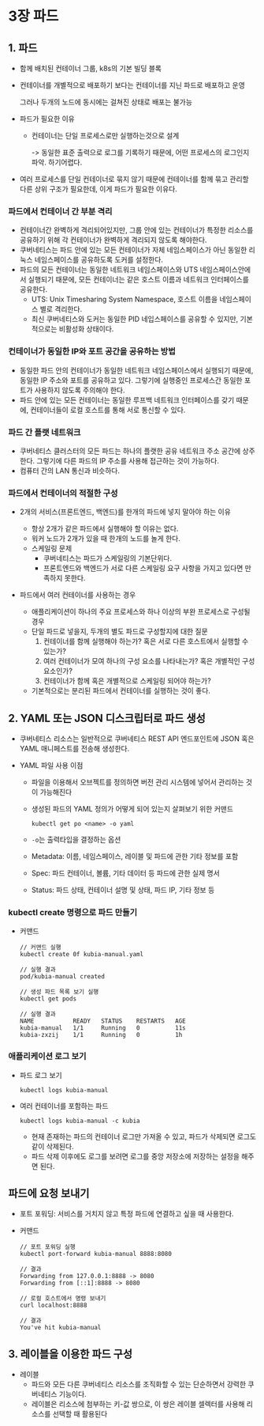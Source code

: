 # 3장 파드

## 1. 파드

- 함께 배치된 컨테이너 그룹, k8s의 기본 빌딩 블록

- 컨테이너를 개별적으로 배포하기 보다는 컨테이너를 지닌 파드로 배포하고 운영

  그러나 두개의 노드에 동시에는 걸쳐진 상태로 배포는 불가능

- 파드가 필요한 이유

  - 컨테이너는 단일 프로세스로만 실행하는것으로 설계

    -> 동일한 표준 출력으로 로그를 기록하기 때문에, 어떤 프로세스의 로그인지 파악.         	하기어렵다.

- 여러 프로세스를 단일 컨테이너로 묶지 않기 때문에 컨테이너를 함께 묶고 관리할 다른 상위 구조가 필요한데, 이게 파드가 필요한 이유다.

### 파드에서 컨테이너 간 부분 격리

- 컨테이너간 완벽하게 격리되어있지만, 그룹 안에 있는 컨테이너가 특정한 리소스를 공유하기 위해 각 컨테이너가 완벽하게 격리되지 않도록 해야한다.
- 쿠버네티스는 파드 안에 있는 모든 컨테이너가 자체 네임스페이스가 아닌 동일한 리눅스 네임스페이스를 공유하도록 도커를 설정한다.
- 파드의 모든 컨테이너는 동일한 네트워크 네임스페이스와 UTS 네임스페이스안에서 실행되기 때문에, 모든 컨테이너는 같은 호스트 이름과 네트워크 인터페이스를 공유한다.
  - UTS: Unix Timesharing System Namespace, 호스트 이름을 네임스페이스 별로 격리한다.
  - 최신 쿠버네티스와 도커는 동일한 PID 네입스페이스를 공유할 수 있지만, 기본적으로는 비활성화 상태이다.

### 컨테이너가 동일한 IP와 포트 공간을 공유하는 방법

- 동일한 파드 안의 컨테이너가 동일한 네트워크 네임스페이스에서 실행되기 때문에, 동일한 IP 주소와 포트를 공유하고 있다. 그렇기에 실행중인 프로세스간 동일한 포트가 사용하지 않도록 주의해야 한다.
- 파드 안에 있는 모든 컨테이너는 동일한 루프백 네트워크 인터페이스를 갖기 때문에, 컨테이너들이 로컬 호스트를 통해 서로 통신할 수 있다.

### 파드 간 플랫 네트워크

- 쿠버네티스 클러스터의 모든 파드는 하나의 플랫한 공유 네트워크 주소 공간에 상주한다. 그렇기에 다른 파드의 IP 주소를 사용해 접근하는 것이 가능하다.
- 컴퓨터 간의 LAN 통신과 비슷하다.

### 파드에서 컨테이너의 적절한 구성

- 2개의 서비스(프론트엔드, 백엔드)를 한개의 파드에 넣지 말아야 하는 이유
  - 항상 2개가 같은 파드에서 실행해야 할 이유는 없다.
  - 워커 노드가 2개가 있을 때 한개의 노드를 놀게 한다.
  - 스케일링 문제
    - 쿠버네티스는 파드가 스케일링의 기본단위다.
    - 프론트엔드와 백엔드가 서로 다른 스케일링 요구 사항을 가지고 있다면 만족하지 못한다.

- 파드에서 여러 컨테이너를 사용하는 경우
  - 애플리케이션이 하나의 주요 프로세스와 하나 이상의 부완 프로세스로 구성될 경우
  - 단일 파드로 넣을지, 두개의 별도 파드로 구성할지에 대한 질문
    1. 컨테이너를 함께 실행해야 하는가? 혹은 서로 다른 호스트에서 실행할 수 있는가?
    2. 여러 컨테이너가 모여 하나의 구성 요소를 나타내는가? 혹은 개별적인 구성 요소인가?
    3. 컨테이너가 함께 혹은 개별적으로 스케일링 되어야 하는가?
  - 기본적으로는 분리된 파드에서 컨테이너를 실행하는 것이 좋다.

## 2. YAML 또는 JSON 디스크립터로 파드 생성

- 쿠버네티스 리소스는 일반적으로 쿠버네티스 REST API 엔드포인트에 JSON 혹은 YAML 매니페스트를 전송해 생성한다.

- YAML 파일 사용 이점

  - 파일을 이용해서 오브젝트를 정의하면 버전 관리 시스템에 넣어서 관리하는 것이 가능해진다

  - 생성된 파드의 YAML 정의가 어떻게 되어 있는지 살펴보기 위한 커맨드

    ```
    kubectl get po <name> -o yaml
    ```

  - `-o`는 출력타입을 결정하는 옵션

  - Metadata: 이름, 네임스페이스, 레이블 및 파드에 관한 기타 정보를 포함

  - Spec: 파드 컨테이너, 볼륨, 기타 데이터 등 파드에 관한 실제 명서

  - Status: 파드 상태, 컨테이너 설명 및 상태, 파드 IP, 기타 정보 등

### kubectl create 명령으로 파드 만들기

- 커맨드

  ```
  // 커맨드 실행
  kubectl create 0f kubia-manual.yaml
  
  // 실행 결과
  pod/kubia-manual created
  
  // 생성 파드 목록 보기 실행
  kubectl get pods
  
  // 실행 결과
  NAME           READY   STATUS    RESTARTS   AGE
  kubia-manual   1/1     Running   0          11s
  kubia-zxzij    1/1     Running   0          1h
  ```

### 애플리케이션 로그 보기

- 파드 로그 보기

  ```
  kubectl logs kubia-manual
  ```

- 여러 컨테이너를 포함하는 파드

  ```
  kubectl logs kubia-manual -c kubia
  ```

  - 현재 존재하는 파드의 컨테이너 로그만 가져올 수 있고, 파드가 삭제되면 로그도 같이 삭제된다.
  - 파드 삭제 이후에도 로그를 보려면 로그를 중앙 저장소에 저장하는 설정을 해주면 된다.

## 파드에 요청 보내기

- 포트 포워딩: 서비스를 거치지 않고 특정 파드에 연결하고 싶을 때 사용한다.

- 커맨드

  ```
  // 포트 포워딩 실행
  kubectl port-forward kubia-manual 8888:8080
  
  // 결과
  Forwarding from 127.0.0.1:8888 -> 8080
  Forwarding from [::1]:8888 -> 8080
  
  // 로컬 호스트에서 명령 보내기
  curl localhost:8888
  
  // 결과
  You've hit kubia-manual
  ```



## 3. 레이블을 이용한 파드 구성

- 레이블
  - 파드와 모든 다른 쿠버네티스 리소스를 조직화할 수 있는 단순하면서 강력한 쿠버네티스 기능이다.
  - 레이블은 리소스에 첨부하는 키-값 쌍으로, 이 쌍은 레이블 셀렉터를 사용해 리소스를 선택할 때 활용된다